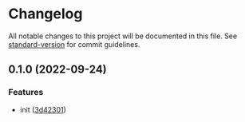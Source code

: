 # Changelog

All notable changes to this project will be documented in this file. See [standard-version](https://github.com/conventional-changelog/standard-version) for commit guidelines.

## 0.1.0 (2022-09-24)


### Features

* init ([3d42301](https://github.com/BlackGlory/extra-fsm/commit/3d423010000b5c37a4f3875503dff24fbb59d83e))
